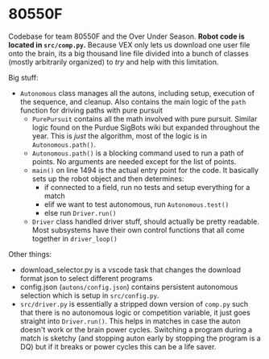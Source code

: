 # 80550F
Codebase for team 80550F and the Over Under Season.
**Robot code is located in `src/comp.py`.** Because VEX only lets us download one user file onto the brain, its a big thousand line file divided into a bunch of classes (mostly arbitrarily organized) to *try* and help with this limitation.

Big stuff:
- `Autonomous` class manages all the autons, including setup, execution of the sequence, and cleanup. Also contains the main logic of the `path` function for driving paths with pure pursuit
  - `PurePursuit` contains all the math involved with pure pursuit. Similar logic found on the Purdue SigBots wiki but expanded throughout the year. This is *just* the algorithm, most of the logic is in `Autonomous.path()`.
  - `Autonomous.path()` is a blocking command used to run a path of points. No arguments are needed except for the list of points. 
  - `main()` on line 1494 is the actual entry point for the code. It basically sets up the robot object and then determines:
    - if connected to a field, run no tests and setup everything for a match
    - elif we want to test autonomous, run `Autonomous.test()`
    - else run `Driver.run()`
  - `Driver` class handled driver stuff, should actually be pretty readable. Most subsystems have their own control functions that all come together in `driver_loop()`

Other things:
- download_selector.py is a vscode task that changes the download format json to select different programs
- config.json (`autons/config.json`) contains persistent autonomous selection which is setup in `src/config.py`.
- `src/driver.py` is essentially a stripped down version of `comp.py` such that there is no autonomous logic or competition variable, it just goes straight into `Driver.run()`. This helps in matches in case the auton doesn't work or the brain power cycles. Switching a program during a match is sketchy (and stopping auton early by stopping the program is a DQ) but if it breaks or power cycles this can be a life saver.
